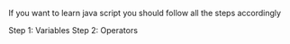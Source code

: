 If you want to learn java script you should follow all the steps accordingly

Step 1: Variables
Step 2: Operators

